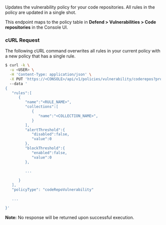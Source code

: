 Updates the vulnerability policy for your code repositories.
All rules in the policy are updated in a single shot.

This endpoint maps to the policy table in **Defend > Vulnerabilities > Code repositories** in the Console UI.


### cURL Request

The following cURL command overwrites all rules in your current policy with a new policy that has a single rule.

```bash
$ curl -k \
  -u <USER> \
  -H 'Content-Type: application/json' \
  -X PUT 'https://<CONSOLE>/api/v1/policies/vulnerability/coderepos?project=<PROJECT_NAME>'
  --data '
{
   "rules":[
      {
         "name":"<RULE_NAME>",
         "collections":[
            {
               "name":"<COLLECTION_NAME>",
            }
         ],
         "alertThreshold":{
            "disabled":false,
            "value":0
         },
         "blockThreshold":{
            "enabled":false,
            "value":0
         },
         
         ...
         
      }
   ],
   "policyType": "codeRepoVulnerability"
   
   ...
   
}'
```

**Note:** No response will be returned upon successful execution.

